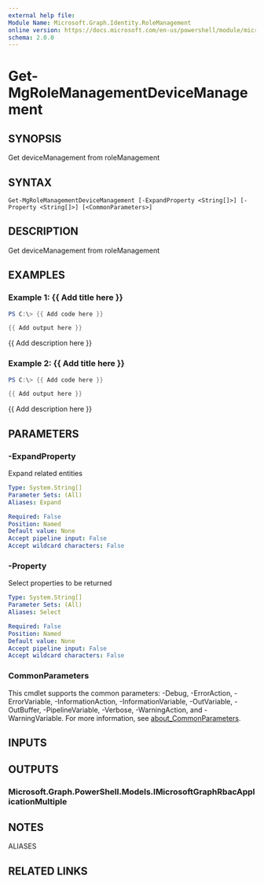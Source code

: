 ```yaml
---
external help file:
Module Name: Microsoft.Graph.Identity.RoleManagement
online version: https://docs.microsoft.com/en-us/powershell/module/microsoft.graph.identity.rolemanagement/get-mgrolemanagementdevicemanagement
schema: 2.0.0
---
```


# Get-MgRoleManagementDeviceManagement

## SYNOPSIS
Get deviceManagement from roleManagement

## SYNTAX

```
Get-MgRoleManagementDeviceManagement [-ExpandProperty <String[]>] [-Property <String[]>] [<CommonParameters>]
```

## DESCRIPTION
Get deviceManagement from roleManagement

## EXAMPLES

### Example 1: {{ Add title here }}
```powershell
PS C:\> {{ Add code here }}

{{ Add output here }}
```

{{ Add description here }}

### Example 2: {{ Add title here }}
```powershell
PS C:\> {{ Add code here }}

{{ Add output here }}
```

{{ Add description here }}

## PARAMETERS

### -ExpandProperty
Expand related entities

```yaml
Type: System.String[]
Parameter Sets: (All)
Aliases: Expand

Required: False
Position: Named
Default value: None
Accept pipeline input: False
Accept wildcard characters: False
```

### -Property
Select properties to be returned

```yaml
Type: System.String[]
Parameter Sets: (All)
Aliases: Select

Required: False
Position: Named
Default value: None
Accept pipeline input: False
Accept wildcard characters: False
```

### CommonParameters
This cmdlet supports the common parameters: -Debug, -ErrorAction, -ErrorVariable, -InformationAction, -InformationVariable, -OutVariable, -OutBuffer, -PipelineVariable, -Verbose, -WarningAction, and -WarningVariable. For more information, see [about_CommonParameters](http://go.microsoft.com/fwlink/?LinkID=113216).

## INPUTS

## OUTPUTS

### Microsoft.Graph.PowerShell.Models.IMicrosoftGraphRbacApplicationMultiple

## NOTES

ALIASES

## RELATED LINKS


